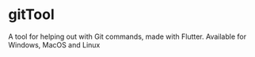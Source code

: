# gitTool
A tool for helping out with Git commands, made with Flutter. Available for Windows, MacOS and Linux
